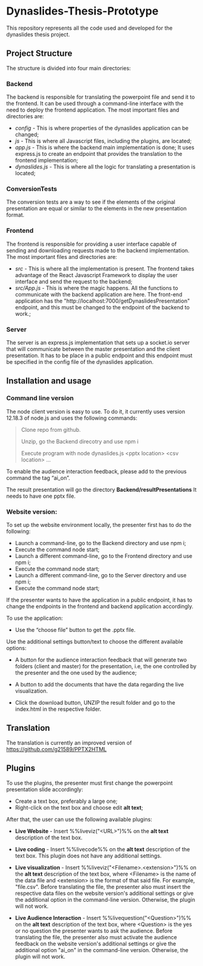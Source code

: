 # Dynaslides-Thesis-Prototype

This repository represents all the code used and developed for the dynaslides thesis project.

## Project Structure
The structure is divided into four main directories:

### Backend
The backend is responsible for translating the powerpoint file and send it to the frontend. It can be used through a command-line interface with the need to deploy the frontend application.
The most important files and directories are:
 + *config* - This is where properties of the dynaslides application can be changed;
 + *js* - This is where all Javascript files, including the plugins, are located;
 + *app.js* - This is where the backend main implementation is done; It uses express.js to create an endpoint that provides the translation to the frontend implementation;
 + *dynaslides.js* - This is where all the logic for translating a presentation is located; 

### ConversionTests
The conversion tests are a way to see if the elements of the original presentation are equal or similar to the elements in the new presentation format.
### Frontend
The frontend is responsible for providing a user interface capable of sending and downloading requests made to the backend implementation. 
The most important files and directories are:
 + *src* - This is where all the implementation is present. The frontend takes advantage of the React Javascript Framework to display the user interface and send the request to the backend;
 + *src/App.js* - This is where the magic happens. All the functions to communicate with the backend application are here. The front-end application has the "http://localhost:7000/getDynaslidesPresentation" endpoint, and this must be changed to the endpoint of the backend to work.;

### Server
The server is an express.js implementation that sets up a socket.io server that will communicate between the master presentation and the client presentation. It has to be place in a public endpoint and this endpoint must be specified in the config file of the dynaslides application. 
## Installation and usage

### Command line version
The node client version is easy to use. To do it, it currently uses version 12.18.3 of node.js and uses the following commands:

> Clone repo from github.
>
> Unzip, go the Backend direcotry and use npm i
>
> Execute program with node dynaslides.js \<pptx location\> \<csv location\> ...

To enable the audience interaction feedback, please add to the previous command the tag “ai_on”.

The result presentation will go the directory **Backend/resultPresentations**
It needs to have one pptx file.

### Website version:
To set up the website environment locally, the presenter first has to do the following:

 + Launch a command-line, go to the Backend  directory and use npm i;
 + Execute the command node start;
 + Launch a different command-line, go to the Frontend directory and use npm i;
 + Execute the command node start;
 + Launch a different command-line, go to the Server directory and use npm i;
 + Execute the command node start;

If the presenter wants to have the application in a public endpoint, it has to change the endpoints in the frontend and backend application accordingly.

To use the application:

+ Use the “choose file” button to get the .pptx file.

Use the additional settings button/text to choose the different available options:

+ A button for the audience interaction feedback that will generate two folders (client and master) for the presentation, i.e, the one controlled by the presenter and the one used by the audience; 

+ A button to add the documents that have the data regarding the live visualization.

+ Click the download button, UNZIP the result folder and go to the index.html in the respective folder.

## Translation
The translation is currently an improved version of https://github.com/g21589/PPTX2HTML
## Plugins

To use the plugins, the presenter must first change the powerpoint presentation slide accordingly:

 + Create a text box, preferably a large one;
 + Right-click on the text box and choose edit **alt text**;

After that, the user can use the following available plugins:

 + **Live Website** - Insert %%liveviz("\<URL\>")%% on the **alt text** description of the text box.

 + **Live coding** - Insert %%livecode%% on the **alt text** description of the text box. This plugin does not have any additional settings.

 + **Live visualization** - Insert  %%liveviz("\<Filename\>.\<extension\>")%% on the **alt text** description of the text box, where \<Filename\> is the name of the data file and \<extension\> is the format of that said file. For example, "file.csv". Before translating the file, the presenter also must insert the respective data files on the website version's additional settings or give the additional option in the command-line version. Otherwise, the plugin will not work.

+ **Live Audience Interaction** - Insert  %%livequestion("\<Question\>")%% on the **alt text** description of the text box, where \<Question\> is the yes or no question the presenter wants to ask the audience. Before translating the file, the presenter also must activate the audience feedback on the website version's additional settings or give the additional option "ai_on" in the command-line version. Otherwise, the plugin will not work.
